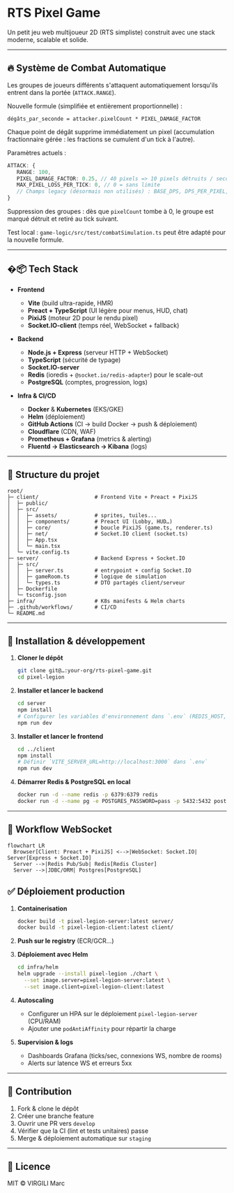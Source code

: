 # RTS Pixel Game

Un petit jeu web multijoueur 2D (RTS simpliste) construit avec une stack moderne, scalable et solide.

---

## 🔥 Système de Combat Automatique

Les groupes de joueurs différents s'attaquent automatiquement lorsqu'ils entrent dans la portée (`ATTACK.RANGE`).

Nouvelle formule (simplifiée et entièrement proportionnelle) :

```
dégâts_par_seconde = attacker.pixelCount * PIXEL_DAMAGE_FACTOR
```

Chaque point de dégât supprime immédiatement un pixel (accumulation fractionnaire gérée : les fractions se cumulent d'un tick à l'autre).

Paramètres actuels :

```ts
ATTACK: {
   RANGE: 100,
   PIXEL_DAMAGE_FACTOR: 0.25, // 40 pixels => 10 pixels détruits / seconde
   MAX_PIXEL_LOSS_PER_TICK: 0, // 0 = sans limite
   // Champs legacy (désormais non utilisés) : BASE_DPS, DPS_PER_PIXEL, MIN_DPS
}
```

Suppression des groupes : dès que `pixelCount` tombe à 0, le groupe est marqué détruit et retiré au tick suivant.

Test local : `game-logic/src/test/combatSimulation.ts` peut être adapté pour la nouvelle formule.

---

## �📦 Tech Stack

* **Frontend**

  * **Vite** (build ultra-rapide, HMR)
  * **Preact + TypeScript** (UI légère pour menus, HUD, chat)
  * **PixiJS** (moteur 2D pour le rendu pixel)
  * **Socket.IO-client** (temps réel, WebSocket + fallback)

* **Backend**

  * **Node.js + Express** (serveur HTTP + WebSocket)
  * **TypeScript** (sécurité de typage)
  * **Socket.IO-server**
  * **Redis** (ioredis + `@socket.io/redis-adapter`) pour le scale-out
  * **PostgreSQL** (comptes, progression, logs)

* **Infra & CI/CD**

  * **Docker** & **Kubernetes** (EKS/GKE)
  * **Helm** (déploiement)
  * **GitHub Actions** (CI → build Docker → push & déploiement)
  * **Cloudflare** (CDN, WAF)
  * **Prometheus + Grafana** (metrics & alerting)
  * **Fluentd → Elasticsearch → Kibana** (logs)

---

## 📁 Structure du projet

```text
root/
├─ client/                  # Frontend Vite + Preact + PixiJS
│  ├─ public/
│  ├─ src/
│  │  ├─ assets/            # sprites, tuiles...
│  │  ├─ components/        # Preact UI (Lobby, HUD…)
│  │  ├─ core/              # boucle PixiJS (game.ts, renderer.ts)
│  │  ├─ net/               # Socket.IO client (socket.ts)
│  │  ├─ App.tsx
│  │  └─ main.tsx
│  └─ vite.config.ts
├─ server/                  # Backend Express + Socket.IO
│  ├─ src/
│  │  ├─ server.ts          # entrypoint + config Socket.IO
│  │  ├─ gameRoom.ts        # logique de simulation
│  │  └─ types.ts           # DTO partagés client/serveur
│  ├─ Dockerfile
│  └─ tsconfig.json
├─ infra/                   # K8s manifests & Helm charts
├─ .github/workflows/       # CI/CD
└─ README.md
```

---

## 🚀 Installation & développement

1. **Cloner le dépôt**

   ```bash
   git clone git@…:your-org/rts-pixel-game.git
   cd pixel-legion
   ```

2. **Installer et lancer le backend**

   ```bash
   cd server
   npm install
   # Configurer les variables d'environnement dans `.env` (REDIS_HOST, PG_HOST, etc.)
   npm run dev
   ```

3. **Installer et lancer le frontend**

   ```bash
   cd ../client
   npm install
   # Définir `VITE_SERVER_URL=http://localhost:3000` dans `.env`
   npm run dev
   ```

4. **Démarrer Redis & PostgreSQL en local**

   ```bash
   docker run -d --name redis -p 6379:6379 redis
   docker run -d --name pg -e POSTGRES_PASSWORD=pass -p 5432:5432 postgres
   ```

---

## 🎯 Workflow WebSocket

```mermaid
flowchart LR
  Browser[Client: Preact + PixiJS] <-->|WebSocket: Socket.IO| Server[Express + Socket.IO]
  Server -->|Redis Pub/Sub| Redis[Redis Cluster]
  Server -->|JDBC/ORM| Postgres[PostgreSQL]
```

## ✅ Déploiement production

1. **Containerisation**

   ```bash
   docker build -t pixel-legion-server:latest server/
   docker build -t pixel-legion-client:latest client/
   ```

2. **Push sur le registry** (ECR/GCR…)

3. **Déploiement avec Helm**

   ```bash
   cd infra/helm
   helm upgrade --install pixel-legion ./chart \
     --set image.server=pixel-legion-server:latest \
     --set image.client=pixel-legion-client:latest
   ```

4. **Autoscaling**

   * Configurer un HPA sur le déploiement `pixel-legion-server` (CPU/RAM)
   * Ajouter une `podAntiAffinity` pour répartir la charge

5. **Supervision & logs**

   * Dashboards Grafana (ticks/sec, connexions WS, nombre de rooms)
   * Alerts sur latence WS et erreurs 5xx

---

## 🤝 Contribution

1. Fork & clone le dépôt
2. Créer une branche feature
3. Ouvrir une PR vers `develop`
4. Vérifier que la CI (lint et tests unitaires) passe
5. Merge & déploiement automatique sur `staging`

---

## 📄 Licence

MIT © VIRGILI Marc
